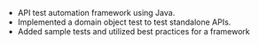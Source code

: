 * API test automation framework using Java.
* Implemented a domain object test to test standalone APIs.
* Added sample tests and utilized best practices for a framework